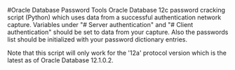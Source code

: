 #Oracle Database Password Tools
Oracle Database 12c password cracking script (Python) which uses data from a successful authentication network capture.
Variables under "# Server authentication" and "# Client authentication" should be set to data from your capture.
Also the passwords list should be initialized with your password dictionary entries.

Note that this script will only work for the '12a' protocol version which is the latest as of Oracle Database 12.1.0.2.